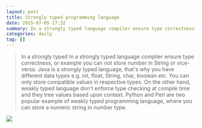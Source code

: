```yaml
---
layout: post
title: Strongly typed programming language
date: 2015-07-05 17:32
summary: In a strongly typed language compiler ensure type correctness, such as java is a strongly typed language.
categories: daily
tag: []
---
```



>In a strongly typed In a strongly typed language compiler ensure type correctness,
>or example you can not store number in String or vice-versa. Java is a strongly typed 
>language, that's why you have different data types e.g. int, float, String, char, 
>boolean etc. You can only store compatible values in respective types. On the other 
>hand, weakly typed language don't enforce type checking at compile time and they tree 
>values based upon context. Python and Perl are two popular example of weakly typed 
>programming language, where you can store a numeric string in number type.

![](http://bochentheone.com/images/JavaVsPython.png?raw=true)

